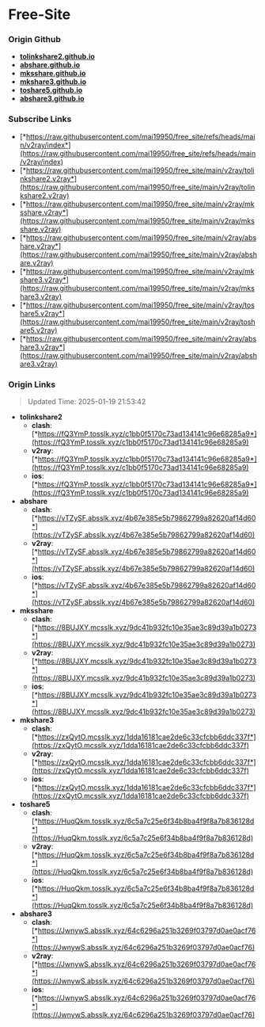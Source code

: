 # Free-Site

### Origin Github

- [**tolinkshare2.github.io**](https://github.com/tolinkshare2/tolinkshare2.github.io)
- [**abshare.github.io**](https://github.com/abshare/abshare.github.io)
- [**mksshare.github.io**](https://github.com/mksshare/mksshare.github.io)
- [**mkshare3.github.io**](https://github.com/mkshare3/mkshare3.github.io)
- [**toshare5.github.io**](https://github.com/toshare5/toshare5.github.io)
- [**abshare3.github.io**](https://github.com/abshare3/abshare3.github.io)

### Subscribe Links

- [*https://raw.githubusercontent.com/mai19950/free_site/refs/heads/main/v2ray/index*](https://raw.githubusercontent.com/mai19950/free_site/refs/heads/main/v2ray/index)
- [*https://raw.githubusercontent.com/mai19950/free_site/main/v2ray/tolinkshare2.v2ray*](https://raw.githubusercontent.com/mai19950/free_site/main/v2ray/tolinkshare2.v2ray)
- [*https://raw.githubusercontent.com/mai19950/free_site/main/v2ray/mksshare.v2ray*](https://raw.githubusercontent.com/mai19950/free_site/main/v2ray/mksshare.v2ray)
- [*https://raw.githubusercontent.com/mai19950/free_site/main/v2ray/abshare.v2ray*](https://raw.githubusercontent.com/mai19950/free_site/main/v2ray/abshare.v2ray)
- [*https://raw.githubusercontent.com/mai19950/free_site/main/v2ray/mkshare3.v2ray*](https://raw.githubusercontent.com/mai19950/free_site/main/v2ray/mkshare3.v2ray)
- [*https://raw.githubusercontent.com/mai19950/free_site/main/v2ray/toshare5.v2ray*](https://raw.githubusercontent.com/mai19950/free_site/main/v2ray/toshare5.v2ray)
- [*https://raw.githubusercontent.com/mai19950/free_site/main/v2ray/abshare3.v2ray*](https://raw.githubusercontent.com/mai19950/free_site/main/v2ray/abshare3.v2ray)

### Origin Links

> Updated Time: 2025-01-19 21:53:42

- **tolinkshare2**
  - **clash**: [*https://fQ3YmP.tosslk.xyz/c1bb0f5170c73ad134141c96e68285a9*](https://fQ3YmP.tosslk.xyz/c1bb0f5170c73ad134141c96e68285a9)
  - **v2ray**: [*https://fQ3YmP.tosslk.xyz/c1bb0f5170c73ad134141c96e68285a9*](https://fQ3YmP.tosslk.xyz/c1bb0f5170c73ad134141c96e68285a9)
  - **ios**: [*https://fQ3YmP.tosslk.xyz/c1bb0f5170c73ad134141c96e68285a9*](https://fQ3YmP.tosslk.xyz/c1bb0f5170c73ad134141c96e68285a9)
- **abshare**
  - **clash**: [*https://vTZySF.absslk.xyz/4b67e385e5b79862799a82620af14d60*](https://vTZySF.absslk.xyz/4b67e385e5b79862799a82620af14d60)
  - **v2ray**: [*https://vTZySF.absslk.xyz/4b67e385e5b79862799a82620af14d60*](https://vTZySF.absslk.xyz/4b67e385e5b79862799a82620af14d60)
  - **ios**: [*https://vTZySF.absslk.xyz/4b67e385e5b79862799a82620af14d60*](https://vTZySF.absslk.xyz/4b67e385e5b79862799a82620af14d60)
- **mksshare**
  - **clash**: [*https://8BUJXY.mcsslk.xyz/9dc41b932fc10e35ae3c89d39a1b0273*](https://8BUJXY.mcsslk.xyz/9dc41b932fc10e35ae3c89d39a1b0273)
  - **v2ray**: [*https://8BUJXY.mcsslk.xyz/9dc41b932fc10e35ae3c89d39a1b0273*](https://8BUJXY.mcsslk.xyz/9dc41b932fc10e35ae3c89d39a1b0273)
  - **ios**: [*https://8BUJXY.mcsslk.xyz/9dc41b932fc10e35ae3c89d39a1b0273*](https://8BUJXY.mcsslk.xyz/9dc41b932fc10e35ae3c89d39a1b0273)
- **mkshare3**
  - **clash**: [*https://zxQytO.mcsslk.xyz/1dda16181cae2de6c33cfcbb6ddc337f*](https://zxQytO.mcsslk.xyz/1dda16181cae2de6c33cfcbb6ddc337f)
  - **v2ray**: [*https://zxQytO.mcsslk.xyz/1dda16181cae2de6c33cfcbb6ddc337f*](https://zxQytO.mcsslk.xyz/1dda16181cae2de6c33cfcbb6ddc337f)
  - **ios**: [*https://zxQytO.mcsslk.xyz/1dda16181cae2de6c33cfcbb6ddc337f*](https://zxQytO.mcsslk.xyz/1dda16181cae2de6c33cfcbb6ddc337f)
- **toshare5**
  - **clash**: [*https://HuqQkm.tosslk.xyz/6c5a7c25e6f34b8ba4f9f8a7b836128d*](https://HuqQkm.tosslk.xyz/6c5a7c25e6f34b8ba4f9f8a7b836128d)
  - **v2ray**: [*https://HuqQkm.tosslk.xyz/6c5a7c25e6f34b8ba4f9f8a7b836128d*](https://HuqQkm.tosslk.xyz/6c5a7c25e6f34b8ba4f9f8a7b836128d)
  - **ios**: [*https://HuqQkm.tosslk.xyz/6c5a7c25e6f34b8ba4f9f8a7b836128d*](https://HuqQkm.tosslk.xyz/6c5a7c25e6f34b8ba4f9f8a7b836128d)
- **abshare3**
  - **clash**: [*https://JwnywS.absslk.xyz/64c6296a251b3269f03797d0ae0acf76*](https://JwnywS.absslk.xyz/64c6296a251b3269f03797d0ae0acf76)
  - **v2ray**: [*https://JwnywS.absslk.xyz/64c6296a251b3269f03797d0ae0acf76*](https://JwnywS.absslk.xyz/64c6296a251b3269f03797d0ae0acf76)
  - **ios**: [*https://JwnywS.absslk.xyz/64c6296a251b3269f03797d0ae0acf76*](https://JwnywS.absslk.xyz/64c6296a251b3269f03797d0ae0acf76)
